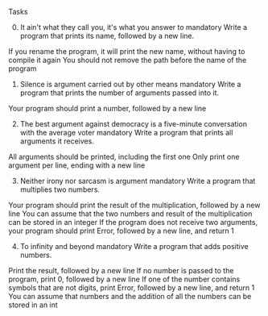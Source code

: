 Tasks


0. It ain't what they call you, it's what you answer to mandatory
Write a program that prints its name, followed by a new line.

If you rename the program, it will print the new name, without having to compile it again
You should not remove the path before the name of the program

1. Silence is argument carried out by other means mandatory
Write a program that prints the number of arguments passed into it.

Your program should print a number, followed by a new line

2. The best argument against democracy is a five-minute conversation with the average voter mandatory
Write a program that prints all arguments it receives.

All arguments should be printed, including the first one
Only print one argument per line, ending with a new line


3. Neither irony nor sarcasm is argument mandatory
Write a program that multiplies two numbers.

Your program should print the result of the multiplication, followed by a new line
You can assume that the two numbers and result of the multiplication can be stored in an integer
If the program does not receive two arguments, your program should print Error, followed by a new line, and return 1

4. To infinity and beyond mandatory
Write a program that adds positive numbers.

Print the result, followed by a new line
If no number is passed to the program, print 0, followed by a new line
If one of the number contains symbols that are not digits, print Error, followed by a new line, and return 1
You can assume that numbers and the addition of all the numbers can be stored in an int


